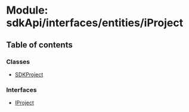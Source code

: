 # Module: sdkApi/interfaces/entities/iProject

## Table of contents

### Classes

- [SDKProject](../classes/sdkApi_interfaces_entities_iProject.SDKProject.md)

### Interfaces

- [IProject](../interfaces/sdkApi_interfaces_entities_iProject.IProject.md)
